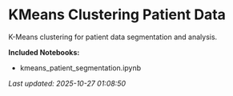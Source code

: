 # KMeans Clustering Patient Data

K-Means clustering for patient data segmentation and analysis.

**Included Notebooks:**
- kmeans_patient_segmentation.ipynb

_Last updated: 2025-10-27 01:08:50_  
